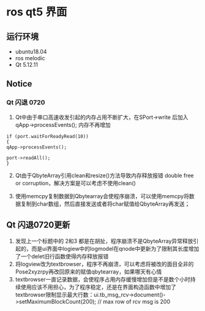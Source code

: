 # ros qt5 界面
## 运行环境
* ubuntu18.04
* ros melodic
* Qt 5.12.11

## Notice
### Qt 闪退 0720
1. Qt中由于串口高速收发引起的内存占用不断扩大，在SPort->write 后加入 qApp->processEvents(); 内存不再增加
```
if (port.waitForReadyRead(10))
{
qApp->processEvents();

port->readAll();
}
```
2. Qt由于QbyteArray引用clean和resize()方法导致内存释放报错 double free or corruption，解决方案是可以考虑不使用clean()

3. 使用memcpy复制数据到Qbytearray会使程序崩溃，可以使用memcpy将数据复制到char数组，然后直接发送或者将char赋值给QbyteArray再发送；


## Qt 闪退0720更新
1. 发现上一个标题中的 2和3 都是在胡扯，程序崩溃不是QbyteArray异常释放引起的，而是ui界面中logiew中的logmodel在qnode中更新为了限制其长度增加了一个delet旧行函数使得内存释放报错
2. 将logview改为textbrowser，程序不再崩溃，可以考虑将被改的面目全非的Pose2xyzrpy再改回原来的赋值qbytearray，如果哪天有心情
3. textbrowser一直记录数据，会使程序占用内存缓慢增加但是不是数个小时持续使用应该不用担心，为了程序稳定，还是在界面构造函数中增加了textbrowser限制显示最大行数：ui.tb_msg_rcv->document()->setMaximumBlockCount(200); // max row of rcv msg is 200

